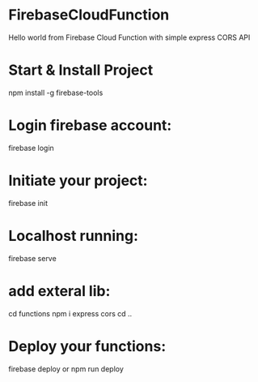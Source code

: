 # FirebaseCloudFunction
 Hello world from Firebase Cloud Function with simple express CORS API

# Start & Install Project
npm install -g firebase-tools

# Login firebase account:
firebase login

# Initiate your project:
firebase init

# Localhost running:
firebase serve

# add exteral lib:
cd functions
npm i express cors
cd ..

# Deploy your functions:
firebase deploy or npm run deploy
